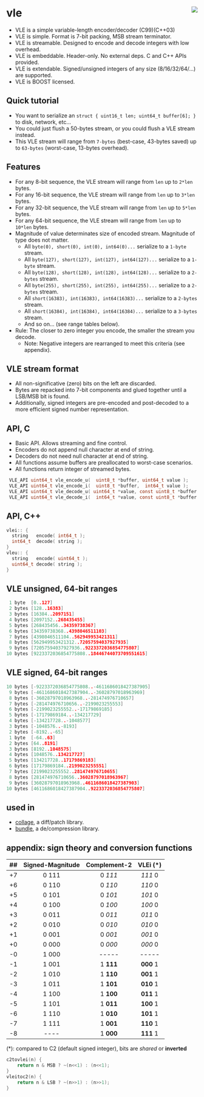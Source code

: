 vle <a href="https://travis-ci.org/r-lyeh/vle"><img src="https://api.travis-ci.org/r-lyeh/vle.svg?branch=master" align="right" /></a>
===

- VLE is a simple variable-length encoder/decoder (C99)(C++03)
- VLE is simple. Format is 7-bit packing, MSB stream terminator.
- VLE is streamable. Designed to encode and decode integers with low overhead.
- VLE is embeddable. Header-only. No external deps. C and C++ APIs provided.
- VLE is extendable. Signed/unsigned integers of any size (8/16/32/64/...) are supported.
- VLE is BOOST licensed.

## Quick tutorial
- You want to serialize an `struct { uint16_t len; uint64_t buffer[6]; }` to disk, network, etc...
- You could just flush a 50-bytes stream, or you could flush a VLE stream instead.
- This VLE stream will range from `7-bytes` (best-case, 43-bytes saved) up to `63-bytes` (worst-case, 13-bytes overhead).

## Features
- For any 8-bit sequence, the VLE stream will range from `len` up to `2*len` bytes.
- For any 16-bit sequence, the VLE stream will range from `len` up to `3*len` bytes.
- For any 32-bit sequence, the VLE stream will range from `len` up to `5*len` bytes.
- For any 64-bit sequence, the VLE stream will range from `len` up to `10*len` bytes.
- Magnitude of value determinates size of encoded stream. Magnitude of type does not matter.
  - All `byte(0), short(0), int(0), int64(0)...` serialize to a `1-byte` stream.
  - All `byte(127), short(127), int(127), int64(127)...` serialize to a `1-byte` stream.
  - All `byte(128), short(128), int(128), int64(128)...` serialize to a `2-bytes` stream.
  - All `byte(255), short(255), int(255), int64(255)...` serialize to a `2-bytes` stream.
  - All `short(16383), int(16383), int64(16383)...` serialize to a `2-bytes` stream.
  - All `short(16384), int(16384), int64(16384)...` serialize to a `3-bytes` stream.
  - And so on... (see range tables below).
- Rule: The closer to zero integer you encode, the smaller the stream you decode.
  - Note: Negative integers are rearranged to meet this criteria (see appendix).

## VLE stream format
- All non-significative (zero) bits on the left are discarded.
- Bytes are repacked into 7-bit components and glued together until a LSB/MSB bit is found.
- Additionally, signed integers are pre-encoded and post-decoded to a more efficient signed number representation.

## API, C
- Basic API. Allows streaming and fine control.
- Encoders do not append null character at end of string.
- Decoders do not need null character at end of string.
- All functions assume buffers are preallocated to worst-case scenarios.
- All functions return integer of streamed bytes.
```c
 VLE_API uint64_t vle_encode_u(  uint8_t *buffer, uint64_t value );
 VLE_API uint64_t vle_encode_i(  uint8_t *buffer,  int64_t value );
 VLE_API uint64_t vle_decode_u( uint64_t *value, const uint8_t *buffer );
 VLE_API uint64_t vle_decode_i(  int64_t *value, const uint8_t *buffer );
```

## API, C++
```c++
vlei:: {
  string   encode( int64_t );
  int64_t  decode( string );
}
vleu:: {
  string   encode( uint64_t );
  uint64_t decode( string );
}
```

## VLE unsigned, 64-bit ranges
```c++
 1 byte  [0..127]
 2 bytes [128..16383]
 3 bytes [16384..2097151]
 4 bytes [2097152..268435455]
 5 bytes [268435456..34359738367]
 6 bytes [34359738368..4398046511103]
 7 bytes [4398046511104..562949953421311]
 8 bytes [562949953421312..72057594037927935]
 9 bytes [72057594037927936..9223372036854775807]
10 bytes [9223372036854775808..18446744073709551615]
```

## VLE signed, 64-bit ranges
```c++
10 bytes [-9223372036854775808..-4611686018427387905]
 9 bytes [-4611686018427387904..-36028797018963969]
 8 bytes [-36028797018963968..-281474976710657]
 7 bytes [-281474976710656..-2199023255553]
 6 bytes [-2199023255552..-17179869185]
 5 bytes [-17179869184..-134217729]
 4 bytes [-134217728..-1048577]
 3 bytes [-1048576..-8193]
 2 bytes [-8192..-65]
 1 byte  [-64..63]
 2 bytes [64..8191]
 3 bytes [8192..1048575]
 4 bytes [1048576..134217727]
 5 bytes [134217728..17179869183]
 6 bytes [17179869184..2199023255551]
 7 bytes [2199023255552..281474976710655]
 8 bytes [281474976710656..36028797018963967]
 9 bytes [36028797018963968..4611686018427387903]
10 bytes [4611686018427387904..9223372036854775807]
```

## used in
- [collage](https://github.com/r-lyeh/collage), a diff/patch library.
- [bundle](https://github.com/r-lyeh/bundle), a de/compression library.

## appendix: sign theory and conversion functions

| ## | Signed-Magnitude | Complement-2  | VLEi (*)  |
|:--:|:----------------:|:-------------:|:-----:|
| +7 | 0 111 | 0 _111_ | _111_ 0 |
| +6 | 0 110 | 0 _110_ | _110_ 0 |
| +5 | 0 101 | 0 _101_ | _101_ 0 |
| +4 | 0 100 | 0 _100_ | _100_ 0 |
| +3 | 0 011 | 0 _011_ | _011_ 0 |
| +2 | 0 010 | 0 _010_ | _010_ 0 |
| +1 | 0 001 | 0 _001_ | _001_ 0 |
| +0 | 0 000 | 0 _000_ | _000_ 0 |
| -0 | 1 000 | ----- | ----- |
| -1 | 1 001 | 1 **111** | **000** 1 |
| -2 | 1 010 | 1 **110** | **001** 1 |
| -3 | 1 011 | 1 **101** | **010** 1 |
| -4 | 1 100 | 1 **100** | **011** 1 |
| -5 | 1 101 | 1 **011** | **100** 1 |
| -6 | 1 110 | 1 **010** | **101** 1 |
| -7 | 1 111 | 1 **001** | **110** 1 |
| -8 | ---- | 1 **000** | **111** 1 |

(\*): compared to C2 (default signed integer), bits are _shared_ or **inverted**

```c++
c2tovlei(n) {
    return n & MSB ? ~(n<<1) : (n<<1);
}
vleitoc2(n) {
    return n & LSB ? ~(n>>1) : (n>>1);
}
```

